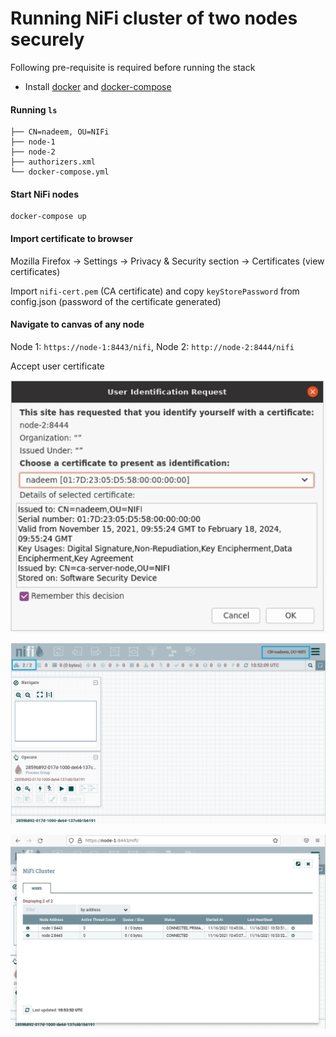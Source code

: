 # Running NiFi cluster of two nodes securely

Following pre-requisite is required before running the stack
- Install [docker](https://docs.docker.com/engine/install/) and [docker-compose](https://docs.docker.com/compose/install/)

#### Running `ls`

```
├── CN=nadeem, OU=NIFi
├── node-1
├── node-2
├── authorizers.xml
└── docker-compose.yml
```

#### Start NiFi nodes

```shell
docker-compose up
```

#### Import certificate to browser
Mozilla Firefox -> Settings -> Privacy & Security section -> Certificates (view certificates)

Import `nifi-cert.pem` (CA certificate) and copy `keyStorePassword` from config.json (password of the certificate generated)

#### Navigate to canvas of any node

Node 1: `https://node-1:8443/nifi`, Node 2: `http://node-2:8444/nifi`

Accept user certificate

![cert-identity-dialog](./img/cert-identity-dialog.png)

![canvas](./img/canvas.png)


![cluster-page](./img/cluster-page.png)
